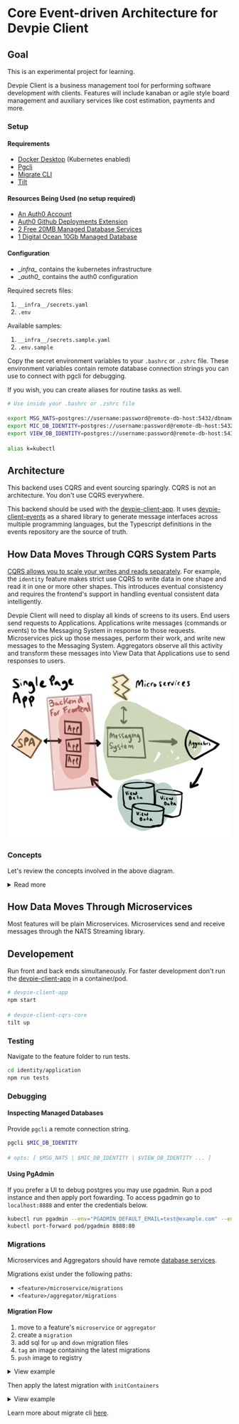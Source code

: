 # Core Event-driven Architecture for Devpie Client

## Goal

This is an experimental project for learning.

Devpie Client is a business management tool for performing software development with clients. Features will include 
kanaban or agile style board management and auxiliary services like cost estimation, payments and more. 


### Setup 

#### Requirements
* [Docker Desktop](https://docs.docker.com/desktop/) (Kubernetes enabled)
* [Pgcli](https://www.pgcli.com/install)
* [Migrate CLI](https://github.com/golang-migrate/migrate/tree/master/cmd/migrate)
* [Tilt](https://tilt.dev/)

#### Resources Being Used (no setup required)

* [An Auth0 Account](http://auth0.com/)
* [Auth0 Github Deployments Extension](https://auth0.com/docs/extensions/github-deployments)
* [2 Free 20MB Managed Database Services](elephantsql.com)
* [1 Digital Ocean 10Gb Managed Database](https://www.digitalocean.com/products/managed-databases/)
    
#### Configuration
* \__infra\__ contains the kubernetes infrastructure
* \__auth0\__ contains the auth0 configuration

Required secrets files:

1. `__infra__/secrets.yaml`
2. `.env`

Available samples:
1. `__infra__/secrets.sample.yaml`
2. `.env.sample`

Copy the secret environment variables to your `.bashrc` or `.zshrc` file. These environment variables contain remote 
database connection strings you can use to connect with pgcli for debugging.
 
If you wish, you can create aliases for routine tasks as well.

```bash
# Use inside your .bashrc or .zshrc file

export MSG_NATS=postgres://username:password@remote-db-host:5432/dbname
export MIC_DB_IDENTITY=postgres://username:password@remote-db-host:5432/dbname
export VIEW_DB_IDENTITY=postgres://username:password@remote-db-host:5432/dbname

alias k=kubectl
```

## Architecture 

This backend uses CQRS and event sourcing sparingly. 
CQRS is not an architecture. You don't use CQRS everywhere.
 
This backend should be used with the [devpie-client-app](https://github.com/ivorscott/devpie-client-app).
It uses [devpie-client-events](https://github.com/ivorscott/devpie-client-common-module) as a shared library to generate 
message interfaces across multiple programming languages, but the Typescript definitions in the events repository are the source of truth.

## How Data Moves Through CQRS System Parts

[CQRS allows you to scale your writes and reads separately](https://medium.com/@hugo.oliveira.rocha/what-they-dont-tell-you-about-event-sourcing-6afc23c69e9a). For example, the `identity` feature makes strict use CQRS to write data in one shape and read it in one or more other shapes. This introduces eventual consistency and requires the frontend's support in handling eventual consistent data intelligently. 

Devpie Client will need to display all kinds of screens to its users. End users send requests to Applications. Applications write messages (commands or events) to the Messaging System in response to those requests. Microservices pick up those messages, perform their work, and write new messages to the Messaging System. Aggregators observe all this activity and transform these messages into View Data that Applications use to send responses to users.


![cqrs pattern](cqrs.png)


### Concepts

Let's review the concepts involved in the above diagram.

<details>
<summary>Read more</summary>
<br>

#### Applications

- Applications are not microservices.
- An Application is a feature with its own endpoints that accepts user interaction.
- Applications provide immediate responses to user input.

#### Messaging System

- A stateful msg broker plays a central role in entire architecture.
- All state transitions will be stored by NATS Streaming in streams of messages. These state transitions become the authoritative state used to make decisions.
- NATS Streaming is a durable state store as well as a transport mechanism.

#### Microservices

- Microservices are autonomous units of functionality that model a single business concern.
- Microservices are small and focused doing one thing well.
- Micoservices don't share databases with other Microservices.
- Micoservices allow us to use the technology stack best suited to achieve required performance.

#### Aggregators

- Aggregators aggregate state transitions into View Data that Applications use to render a template (SSR) or enrich the client.

#### View Data

- View Data are read-only models derived from state transitions.
- View Data are eventually consistent
- View Data are not for making decisions
- View Data are not authoritative state, but derived from authoritative state.
- View Data can be stored in any format or database that makes sense for the Application
</details>

## How Data Moves Through Microservices

Most features will be plain Microservices. Microservices send and receive messages through the NATS Streaming library.

## Developement

Run front and back ends simultaneously. For faster development don't run the [devpie-client-app](https://github.com/ivorscott/devpie-client-app) in a container/pod.

```bash
# devpie-client-app
npm start

# devpie-client-cqrs-core
tilt up
```

### Testing

Navigate to the feature folder to run tests.
```bash
cd identity/application
npm run tests
```

### Debugging
 
#### Inspecting Managed Databases
Provide `pgcli` a remote connection string.
```bash
pgcli $MIC_DB_IDENTITY 

# opts: [ $MSG_NATS | $MIC_DB_IDENTITY | $VIEW_DB_IDENTITY ... ]
```

#### Using PgAdmin 
If you prefer a UI to debug postgres you may use pgadmin. Run a pod instance and then apply port fowarding. To access pgadmin go to `localhost:8888` and enter the credentials below.
```bash
kubectl run pgadmin --env="PGADMIN_DEFAULT_EMAIL=test@example.com" --env="PGADMIN_DEFAULT_PASSWORD=SuperSecret" --image dpage/pgadmin4 
kubectl port-forward pod/pgadmin 8888:80 
```
### Migrations
Microservices and Aggregators should have remote [database services](elephantsql.com).

Migrations exist under the following paths:

- `<feature>/microservice/migrations`
- `<feature>/aggregator/migrations` 

#### Migration Flow
1. move to a feature's `microservice` or `aggregator`
2. create a `migration`
3. add sql for `up` and `down` migration files
4. `tag` an image containing the latest migrations
5. `push` image to registry

<details>
<summary>View example</summary>
<br>

```bash
cd identity/microservice

migrate create -ext sql -dir migrations -seq create_table 

docker build -t devpies/mic-db-identity-migration:v000001 ./migrations

docker push devpies/mic-db-identity-migration:v000001  
```
</details>

Then apply the latest migration with `initContainers`
<details>
<summary>View example</summary>
<br>

```yaml
apiVersion: apps/v1
kind: Deployment
metadata:
  name: mic-identity-depl
spec:
  selector:
    matchLabels:
      app: mic-identity
  template:
    metadata:
      labels:
        app: mic-identity
    spec:
      containers:
        - image: devpies/client-mic-identity
          name: mic-identity
          env:
            - name: POSTGRES_DB
              valueFrom:
                secretKeyRef:
                  name: secrets
                  key: mic-db-identity-database-name
            - name: POSTGRES_USER
              valueFrom:
                secretKeyRef:
                  name: secrets
                  key: mic-db-identity-username
            - name: POSTGRES_PASSWORD
              valueFrom:
                secretKeyRef:
                  name: secrets
                  key: mic-db-identity-password
            - name: POSTGRES_HOST
              valueFrom:
                secretKeyRef:
                  name: secrets
                  key: mic-db-identity-host
# ============================================
#  Init containers are specialized containers
#  that run before app containers in a Pod.
# ============================================
      initContainers:
        - name: schema-migration
          image: devpies/mic-db-identity-migration:v000001
          env:
            - name: DB_URL
              valueFrom:
                secretKeyRef:
                  name: secrets
                  key: mic-db-identity-url
          command: ["migrate"]
          args: ["-path", "/migrations", "-verbose", "-database", "$(DB_URL)", "up"]
```
</details>

Learn more about migrate cli [here](https://github.com/golang-migrate/migrate/blob/master/database/postgres/TUTORIAL.md). 
